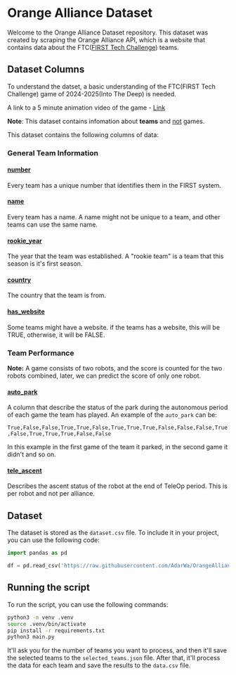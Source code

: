 # Orange Alliance Dataset

Welcome to the Orange Alliance Dataset repository. This dataset was created by scraping the Orange Alliance API, which is a website that contains data about the FTC([FIRST Tech Challenge](https://www.firstinspires.org/robotics/ftc)) teams.

## Dataset Columns
To understand the datset, a basic understanding of the FTC(FIRST Tech Challenge) game of 2024-2025(Into The Deep) is needed.

A link to a 5 minute animation video of the game - [Link](https://www.youtube.com/watch?v=ewlDPvRK4U4)

**Note**: This dataset contains infomation about **teams** and <ins>not</ins> games.

This dataset contains the following columns of data:

### General Team Information

#### <ins>number</ins>
Every team has a unique number that identifies them in the FIRST system.

#### <ins>name</ins>
Every team has a name.
A name might not be unique to a team, and other teams can use the same name.

#### <ins>rookie_year</ins>
The year that the team was established.
A "rookie team" is a team that this season is it's first season.

#### <ins>country</ins>
The country that the team is from.

#### <ins>has_website</ins>
Some teams might have a website. if the teams has a website, this will be TRUE, otherwise, it will be FALSE.

### Team Performance
**Note:** A game consists of two robots, and the score is counted for the two robots combined, later, we can predict the score of only one robot. 

#### <ins>auto_park</ins>
A column that describe the status of the park during the autonomous period of each game the team has played.
An example of the `auto_park` can be:

`True,False,False,True,True,False,True,True,True,False,False,False,True,False,True,True,True,False,False`

In this example in the first game of the team it parked, in the second game it didn't and so on.

#### <ins>tele_ascent</ins>
Describes the ascent status of the robot at the end of TeleOp period.
This is per robot and not per alliance.

## Dataset

The dataset is stored as the `dataset.csv` file. To include it in your project, you can use the following code:

```python
import pandas as pd

df = pd.read_csv('https://raw.githubusercontent.com/AdarWa/OrangeAllianceDataset/refs/heads/main/dataset.csv')
```

## Running the script

To run the script, you can use the following commands:

```bash
python3 -m venv .venv
source .venv/bin/activate
pip install -r requirements.txt
python3 main.py
```

It'll ask you for the number of teams you want to process, and then it'll save the selected teams to the `selected_teams.json` file.
After that, it'll process the data for each team and save the results to the `data.csv` file.

